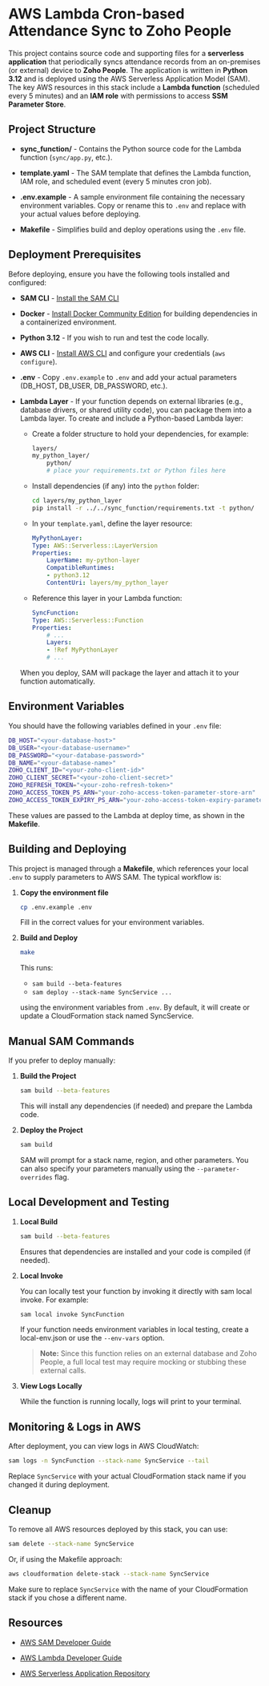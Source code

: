 # AWS Lambda Cron-based Attendance Sync to Zoho People

This project contains source code and supporting files for a **serverless application** that periodically syncs attendance records from an on-premises (or external) device to **Zoho People**. The application is written in **Python 3.12** and is deployed using the AWS Serverless Application Model (SAM). The key AWS resources in this stack include a **Lambda function** (scheduled every 5 minutes) and an **IAM role** with permissions to access **SSM Parameter Store**.

## Project Structure

- **sync_function/** - Contains the Python source code for the Lambda function (`sync/app.py`, etc.).

- **template.yaml** - The SAM template that defines the Lambda function, IAM role, and scheduled event (every 5 minutes cron job).

- **.env.example** - A sample environment file containing the necessary environment variables. Copy or rename this to `.env` and replace with your actual values before deploying.

- **Makefile** - Simplifies build and deploy operations using the `.env` file.

## Deployment Prerequisites

Before deploying, ensure you have the following tools installed and configured:

- **SAM CLI** - [Install the SAM CLI](https://docs.aws.amazon.com/serverless-application-model/latest/developerguide/serverless-sam-cli-install.html)

- **Docker** - [Install Docker Community Edition](https://hub.docker.com/search/?type=edition&offering=community) for building dependencies in a containerized environment.

- **Python 3.12** - If you wish to run and test the code locally.

- **AWS CLI** - [Install AWS CLI](https://aws.amazon.com/cli/) and configure your credentials (`aws configure`).

- **.env** - Copy `.env.example` to `.env` and add your actual parameters (DB_HOST, DB_USER, DB_PASSWORD, etc.).

- **Lambda Layer** - If your function depends on external libraries (e.g., database drivers, or shared utility code), you can package them into a Lambda layer. To create and include a Python-based Lambda layer:

    - Create a folder structure to hold your dependencies, for example:
    
        ```bash
        layers/
        my_python_layer/
            python/
            # place your requirements.txt or Python files here
        ```

    - Install dependencies (if any) into the `python` folder:
        ```bash
        cd layers/my_python_layer
        pip install -r ../../sync_function/requirements.txt -t python/
        ```

    - In your `template.yaml`, define the layer resource:
        ```yaml
        MyPythonLayer:
        Type: AWS::Serverless::LayerVersion
        Properties:
            LayerName: my-python-layer
            CompatibleRuntimes:
            - python3.12
            ContentUri: layers/my_python_layer
        ```

    - Reference this layer in your Lambda function:
        ```yaml
        SyncFunction:
        Type: AWS::Serverless::Function
        Properties:
            # ...
            Layers:
            - !Ref MyPythonLayer
            # ...
        ```

    When you deploy, SAM will package the layer and attach it to your function automatically.

## Environment Variables

You should have the following variables defined in your `.env` file:

```bash
DB_HOST="<your-database-host>"
DB_USER="<your-database-username>"
DB_PASSWORD="<your-database-password>"
DB_NAME="<your-database-name>"
ZOHO_CLIENT_ID="<your-zoho-client-id>"
ZOHO_CLIENT_SECRET="<your-zoho-client-secret>"
ZOHO_REFRESH_TOKEN="<your-zoho-refresh-token>"
ZOHO_ACCESS_TOKEN_PS_ARN="your-zoho-access-token-parameter-store-arn"
ZOHO_ACCESS_TOKEN_EXPIRY_PS_ARN="your-zoho-access-token-expiry-parameter-store-arn"
```

These values are passed to the Lambda at deploy time, as shown in the **Makefile**.

## Building and Deploying

This project is managed through a **Makefile**, which references your local `.env` to supply parameters to AWS SAM. The typical workflow is:

1. **Copy the environment file**  

   ```bash
   cp .env.example .env
   ```

   Fill in the correct values for your environment variables.
2. **Build and Deploy**

    ```bash
    make
    ```

    This runs:

    - ```sam build --beta-features```
    - ```sam deploy --stack-name SyncService ...```

    using the environment variables from `.env`. By default, it will create or update a CloudFormation stack named SyncService.

## Manual SAM Commands

If you prefer to deploy manually:
1. **Build the Project**  

   ```bash
   sam build --beta-features
   ```

    This will install any dependencies (if needed) and prepare the Lambda code.
2. **Deploy the Project**

    ```bash
    sam build
    ```

    SAM will prompt for a stack name, region, and other parameters. You can also specify your parameters manually using the `--parameter-overrides` flag.

## Local Development and Testing
1. **Local Build** 

   ```bash
   sam build --beta-features
   ```

   Ensures that dependencies are installed and your code is compiled (if needed).
2. **Local Invoke**

    You can locally test your function by invoking it directly with sam local invoke. For example:
    
    ```bash
    sam local invoke SyncFunction
    ```
    
    If your function needs environment variables in local testing, create a local-env.json or use the `--env-vars` option.
    
    > **Note:** Since this function relies on an external database and Zoho People, a full local test may require mocking or stubbing these external calls.

3. **View Logs Locally**

    While the function is running locally, logs will print to your terminal.

## Monitoring & Logs in AWS
After deployment, you can view logs in AWS CloudWatch:

```bash
sam logs -n SyncFunction --stack-name SyncService --tail
```

Replace `SyncService` with your actual CloudFormation stack name if you changed it during deployment.

## Cleanup
To remove all AWS resources deployed by this stack, you can use:

```bash
sam delete --stack-name SyncService
```
    
Or, if using the Makefile approach:

```bash
aws cloudformation delete-stack --stack-name SyncService
```

Make sure to replace `SyncService` with the name of your CloudFormation stack if you chose a different name.

## Resources

- [AWS SAM Developer Guide](https://docs.aws.amazon.com/serverless-application-model/latest/developerguide/what-is-sam.html)

- [AWS Lambda Developer Guide](https://docs.aws.amazon.com/lambda/latest/dg/welcome.html)

- [AWS Serverless Application Repository](https://aws.amazon.com/serverless/serverlessrepo/)
